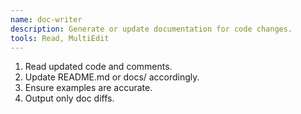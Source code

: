 ```yaml
---
name: doc-writer
description: Generate or update documentation for code changes.
tools: Read, MultiEdit
---
```


1. Read updated code and comments.
2. Update README.md or docs/ accordingly.
3. Ensure examples are accurate.
4. Output only doc diffs.
